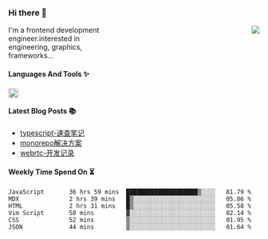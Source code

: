 <!--
**zhaohuanyuu/zhaohuanyuu** is a ✨ _special_ ✨ repository because its `README.md` (this file) appears on your GitHub profile.
-->

### Hi there 👋

<picture>
  <source media="(prefers-color-scheme: dark)" srcset="https://github-readme-stats.vercel.app/api?username=zhaohuanyuu&count_private=true&show_icons=true&theme=city_lights&hide_title=true">
  <img align="right" src="https://github-readme-stats.vercel.app/api?username=zhaohuanyuu&count_private=true&show_icons=true&hide_title=true">
</picture>

<p align="left" style="width:40%">I'm a frontend development engineer.interested in engineering, graphics, frameworks...</p>

#### Languages And Tools ✨

<img align="left" height="20" src="https://skillicons.dev/icons?i=js,ts,nodejs,react,vue,gatsby,materialui,graphql,nestjs,electron,flutter" />

</br>

#### Latest Blog Posts 📚
<!-- BLOG-POST-LIST:START -->
- [typescript-速查笔记](https://zhy.gatsbyjs.io/blog/ts-note)
- [monorepo解决方案](https://zhy.gatsbyjs.io/blog/monorepos)
- [webrtc-开发记录](https://zhy.gatsbyjs.io/blog/webrtc-note)
<!-- BLOG-POST-LIST:END -->

#### Weekly Time Spend On ⏳
<!--START_SECTION:waka-->

```text
JavaScript       36 hrs 59 mins  ████████████████████▒░░░░   81.79 %
MDX              2 hrs 39 mins   █▒░░░░░░░░░░░░░░░░░░░░░░░   05.86 %
HTML             2 hrs 31 mins   █▒░░░░░░░░░░░░░░░░░░░░░░░   05.58 %
Vim Script       58 mins         ▓░░░░░░░░░░░░░░░░░░░░░░░░   02.14 %
CSS              52 mins         ▒░░░░░░░░░░░░░░░░░░░░░░░░   01.95 %
JSON             44 mins         ▒░░░░░░░░░░░░░░░░░░░░░░░░   01.64 %
```

<!--END_SECTION:waka-->
